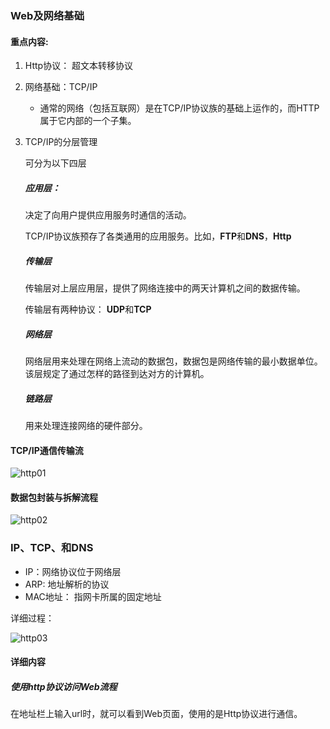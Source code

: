### Web及网络基础

#### 重点内容:

1. Http协议： 超文本转移协议

2. 网络基础：TCP/IP

   * 通常的网络（包括互联网）是在TCP/IP协议族的基础上运作的，而HTTP属于它内部的一个子集。

3. TCP/IP的分层管理

   可分为以下四层

   ##### 应用层： 

   决定了向用户提供应用服务时通信的活动。

   TCP/IP协议族预存了各类通用的应用服务。比如，**FTP**和**DNS**，**Http**

   ##### 传输层

   传输层对上层应用层，提供了网络连接中的两天计算机之间的数据传输。

   传输层有两种协议： **UDP**和**TCP**

   ##### 网络层

   网络层用来处理在网络上流动的数据包，数据包是网络传输的最小数据单位。该层规定了通过怎样的路径到达对方的计算机。

   ##### 链路层

   用来处理连接网络的硬件部分。

#### TCP/IP通信传输流

![http01](https://github.com/cser18/study-/blob/master/img/Http%E5%AD%A6%E4%B9%A0%E7%AC%94%E8%AE%B0/http01.png)



#### 数据包封装与拆解流程

![http02](https://github.com/cser18/study-/blob/master/img/Http%E5%AD%A6%E4%B9%A0%E7%AC%94%E8%AE%B0/http02.png)

### IP、TCP、和DNS

* IP：网络协议位于网络层
* ARP: 地址解析的协议
* MAC地址： 指网卡所属的固定地址

详细过程：

![http03](https://github.com/cser18/study-/blob/master/img/Http%E5%AD%A6%E4%B9%A0%E7%AC%94%E8%AE%B0/http03.png)

#### 详细内容

##### 使用http协议访问Web流程

在地址栏上输入url时，就可以看到Web页面，使用的是Http协议进行通信。

